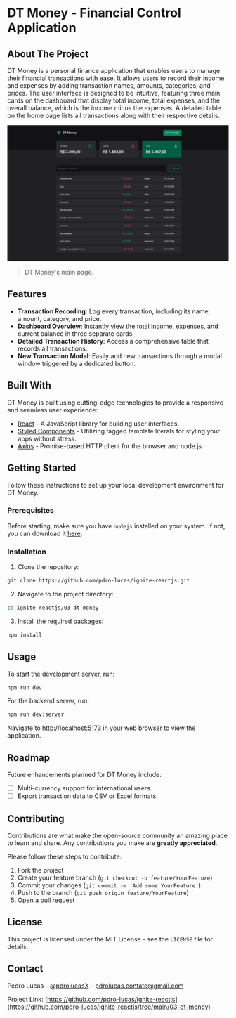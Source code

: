 # DT Money - Financial Control Application

## About The Project

DT Money is a personal finance application that enables users to manage their financial transactions with ease. It allows users to record their income and expenses by adding transaction names, amounts, categories, and prices. The user interface is designed to be intuitive, featuring three main cards on the dashboard that display total income, total expenses, and the overall balance, which is the income minus the expenses. A detailed table on the home page lists all transactions along with their respective details.

![DT Money](./public/preview/main.jpeg)

> DT Money's main page.

## Features

- **Transaction Recording**: Log every transaction, including its name, amount, category, and price.
- **Dashboard Overview**: Instantly view the total income, expenses, and current balance in three separate cards.
- **Detailed Transaction History**: Access a comprehensive table that records all transactions.
- **New Transaction Modal**: Easily add new transactions through a modal window triggered by a dedicated button.

## Built With

DT Money is built using cutting-edge technologies to provide a responsive and seamless user experience:

- [React](https://reactjs.org/) - A JavaScript library for building user interfaces.
- [Styled Components](https://styled-components.com/) - Utilizing tagged template literals for styling your apps without stress.
- [Axios](https://github.com/axios/axios) - Promise-based HTTP client for the browser and node.js.

## Getting Started

Follow these instructions to set up your local development environment for DT Money.

### Prerequisites

Before starting, make sure you have `nodejs` installed on your system. If not, you can download it [here](https://nodejs.org/en/download/).

### Installation

1. Clone the repository:

```sh
git clone https://github.com/pdro-lucas/ignite-reactjs.git
```

2. Navigate to the project directory:

```sh
cd ignite-reactjs/03-dt-money
```

3. Install the required packages:

```sh
npm install
```

## Usage

To start the development server, run:

```sh
npm run dev
```

For the backend server, run:

```sh
npm run dev:server
```

Navigate to [http://localhost:5173](http://localhost:5173) in your web browser to view the application.

## Roadmap

Future enhancements planned for DT Money include:

- [ ] Multi-currency support for international users.
- [ ] Export transaction data to CSV or Excel formats.

## Contributing

Contributions are what make the open-source community an amazing place to learn and share. Any contributions you make are **greatly appreciated**.

Please follow these steps to contribute:

1. Fork the project
2. Create your feature branch (`git checkout -b feature/YourFeature`)
3. Commit your changes (`git commit -m 'Add some YourFeature'`)
4. Push to the branch (`git push origin feature/YourFeature`)
5. Open a pull request

## License

This project is licensed under the MIT License - see the `LICENSE` file for details.

## Contact

Pedro Lucas - [@pdrolucasX](https://twitter.com/pdrolucasX) - pdrolucas.contato@gmail.com

Project Link: [https://github.com/pdro-lucas/ignite-reactjs](https://github.com/pdro-lucas/ignite-reactjs/tree/main/03-dt-money)
